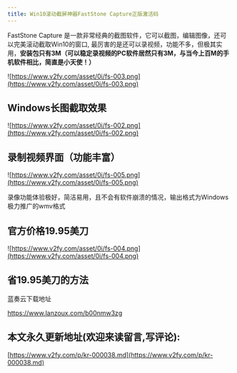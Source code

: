 ```yaml
---
title: Win10滚动截屏神器FastStone Capture正版激活码
---
```


FastStone Capture 是一款非常经典的截图软件，它可以截图，编辑图像，还可以完美滚动截取Win10的窗口, 最厉害的是还可以录视频，功能不多，但极其实用，**安装包只有3M（可以稳定录视频的PC软件居然只有3M，与当今上百M的手机软件相比，简直是小天使！）**

![https://www.v2fy.com/asset/0i/fs-003.png](https://www.v2fy.com/asset/0i/fs-003.png)


## Windows长图截取效果

![https://www.v2fy.com/asset/0i/fs-002.png](https://www.v2fy.com/asset/0i/fs-002.png)


## 录制视频界面（功能丰富）


![https://www.v2fy.com/asset/0i/fs-005.png](https://www.v2fy.com/asset/0i/fs-005.png)

录像功能体验极好，简洁易用，且不会有软件崩溃的情况，输出格式为Windows极力推广的wmv格式

## 官方价格19.95美刀

![https://www.v2fy.com/asset/0i/fs-004.png](https://www.v2fy.com/asset/0i/fs-004.png)

## 省19.95美刀的方法

蓝奏云下载地址

https://www.lanzoux.com/b00nmw3zg
## 本文永久更新地址(欢迎来读留言,写评论):

[https://www.v2fy.com/p/kr-000038.md](https://www.v2fy.com/p/kr-000038.md)
